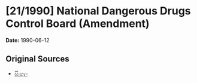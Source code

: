 # [21/1990] National Dangerous Drugs Control Board (Amendment)

**Date:** 1990-06-12

## Original Sources

- [සිංහල](https://documents.gov.lk/view/acts/1990/6/21-1990_S.pdf)
